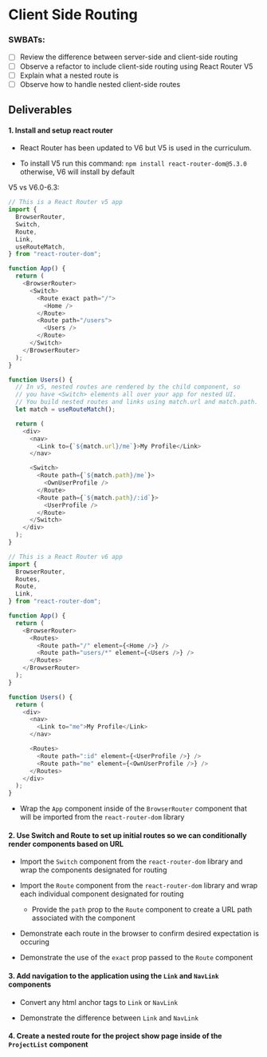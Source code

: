 # Client Side Routing

### SWBATs:

- [ ] Review the difference between server-side and client-side routing
- [ ] Observe a refactor to include client-side routing using React Router V5
- [ ] Explain what a nested route is
- [ ] Observe how to handle nested client-side routes

## Deliverables

#### 1. Install and setup react router

- React Router has been updated to V6 but V5 is used in the curriculum.

- To install V5 run this command: `npm install react-router-dom@5.3.0` otherwise, V6 will install by default

V5 vs V6.0-6.3:
```js
// This is a React Router v5 app
import {
  BrowserRouter,
  Switch,
  Route,
  Link,
  useRouteMatch,
} from "react-router-dom";

function App() {
  return (
    <BrowserRouter>
      <Switch>
        <Route exact path="/">
          <Home />
        </Route>
        <Route path="/users">
          <Users />
        </Route>
      </Switch>
    </BrowserRouter>
  );
}

function Users() {
  // In v5, nested routes are rendered by the child component, so
  // you have <Switch> elements all over your app for nested UI.
  // You build nested routes and links using match.url and match.path.
  let match = useRouteMatch();

  return (
    <div>
      <nav>
        <Link to={`${match.url}/me`}>My Profile</Link>
      </nav>

      <Switch>
        <Route path={`${match.path}/me`}>
          <OwnUserProfile />
        </Route>
        <Route path={`${match.path}/:id`}>
          <UserProfile />
        </Route>
      </Switch>
    </div>
  );
}
```

```js
// This is a React Router v6 app
import {
  BrowserRouter,
  Routes,
  Route,
  Link,
} from "react-router-dom";

function App() {
  return (
    <BrowserRouter>
      <Routes>
        <Route path="/" element={<Home />} />
        <Route path="users/*" element={<Users />} />
      </Routes>
    </BrowserRouter>
  );
}

function Users() {
  return (
    <div>
      <nav>
        <Link to="me">My Profile</Link>
      </nav>

      <Routes>
        <Route path=":id" element={<UserProfile />} />
        <Route path="me" element={<OwnUserProfile />} />
      </Routes>
    </div>
  );
}
```

- Wrap the `App` component inside of the `BrowserRouter` component that will be imported from the `react-router-dom` library

#### 2. Use Switch and Route to set up initial routes so we can conditionally render components based on URL

- Import the `Switch` component from the `react-router-dom` library and wrap the components designated for routing

- Import the `Route` component from the `react-router-dom` library and wrap each individual component designated for routing

  - Provide the `path` prop to the `Route` component to create a URL path associated with the component

- Demonstrate each route in the browser to confirm desired expectation is occuring

- Demonstrate the use of the `exact` prop passed to the `Route` component

#### 3. Add navigation to the application using the `Link` and `NavLink` components

- Convert any html anchor tags to `Link` or `NavLink`

- Demonstrate the difference between `Link` and `NavLink`

#### 4. Create a nested route for the project show page inside of the `ProjectList` component